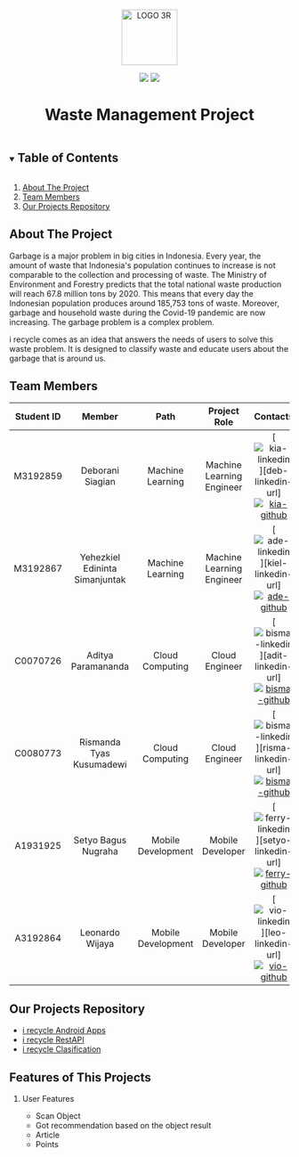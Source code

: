 <br />
<p align="center">
  <a href="#">
    <img src="assets/.png" alt="LOGO 3R" height="100">
  </a>
  <br>

  <p align="center">
    <img src="https://img.shields.io/badge/Team-3R-5ff816">
    <img src="https://img.shields.io/badge/ID-B21_CAP0122-5ff816?">
  </p>

  <h1 align="center">Waste Management Project</h1>

<!-- TABLE OF CONTENTS -->
<details open="open">
  <summary><h2 style="display: inline-block">Table of Contents</h2></summary>
  <ol>
    <li>
      <a href="#about-the-project">About The Project</a>
    </li>
    <li><a href="#team-members">Team Members</a></li>
    <li><a href="#our-projects-repository">Our Projects Repository</a></li>
  </ol>
</details>

## About The Project

Garbage is a major problem in big cities in Indonesia. Every year, the amount of waste that Indonesia's population continues to increase is not comparable to the collection and processing of waste. The Ministry of Environment and Forestry predicts that the total national waste production will reach 67.8 million tons by 2020. This means that every day the Indonesian population produces around 185,753 tons of waste. Moreover, garbage and household waste during the Covid-19 pandemic are now increasing. The garbage problem is a complex problem.

i recycle comes as an idea that answers the needs of users to solve this waste problem. It is designed to classify waste and educate users about the garbage that is around us.

## Team Members

| Student ID |             Member             |        Path        |                Project Role                |                                                  Contacts                                                  |
| :--------: | :----------------------------: | :----------------: | :----------------------------------------: | :--------------------------------------------------------------------------------------------------------: |
|  M3192859  |        Deborani Siagian        |  Machine Learning  |  Machine Learning Engineer |     [![kia-linkedin][linkedin-shield]][deb-linkedin-url][![kia-github][github-shield]][deb-github-url]     |
|  M3192867  | Yehezkiel Edininta Simanjuntak |  Machine Learning  |         Machine Learning Engineer          |     [![ade-linkedin][linkedin-shield]][kiel-linkedin-url][![ade-github][github-shield]][kiel-github-url]     |
|  C0070726  |       Aditya Paramananda       |  Cloud Computing |              Cloud Engineer              | [![bisma-linkedin][linkedin-shield]][adit-linkedin-url][![bisma-github][github-shield]][adit-github-url] |
|  C0080773  |    Rismanda Tyas Kusumadewi    | Cloud Computing |              Cloud Engineer             | [![bisma-linkedin][linkedin-shield]][risma-linkedin-url][![bisma-github][github-shield]][risma-github-url] |
|  A1931925  |      Setyo Bagus Nugraha       | Mobile Development    |                      Mobile Developer                | [![ferry-linkedin][linkedin-shield]][setyo-linkedin-url][![ferry-github][github-shield]][setyo-github-url] |
|  A3192864  |         Leonardo Wijaya        |  Mobile Development   |                      Mobile Developer              |     [![vio-linkedin][linkedin-shield]][leo-linkedin-url][![vio-github][github-shield]][leo-github-url]     |

## Our Projects Repository

- [i recycle Android Apps](https://github.com/)
- [i recycle RestAPI](https://github.com/)
- [i recycle Clasification](https://github.com/)

## Features of This Projects

1. User Features

   - Scan Object
   - Got recommendation based on the object result
   - Article
   - Points


<!-- MARKDOWN LINKS & IMAGES -->
<!-- https://www.markdownguide.org/basic-syntax/#reference-style-links -->
<!-- LinkedIn Link -->

[linkedin-shield]: https://img.shields.io/badge/LinkedIn--blue?style=social&logo=Linkedin
<!-- [kia-linkedin-url]: https://www.linkedin.com/in/dzakiyyah-rosyadi/
[ade-linkedin-url]: https://www.linkedin.com/in/ade-fajri/
[bisma-linkedin-url]: https://www.linkedin.com/in/bisma-satria-0123b3187/
[monang-linkedin-url]: https://www.linkedin.com/in/hamonangan-sitorus-644986166/
[vio-linkedin-url]: https://www.linkedin.com/in/sitivionaindahswari/
[ferry-linkedin-url]: https://www.linkedin.com/in/ferry-pratama/ -->

<!-- Github Link -->

[github-shield]: https://img.shields.io/badge/GitHub--blue?style=social&logo=Github
[kiel-github-url]: https://github.com/yehezkielesmjtk
[deb-github-url]: https://github.com/DeboraniSiagian
[adit-github-url]: https://github.com/Aditpara20
[risma-github-url]: https://github.com/risma
[setyo-github-url]: https://github.com/setyobagus01
[leo-github-url]: https://github.com/Leonardowjy
